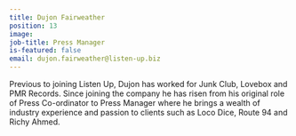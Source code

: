 ```yaml
---
title: Dujon Fairweather
position: 13
image: 
job-title: Press Manager
is-featured: false
email: dujon.fairweather@listen-up.biz
---
```


Previous to joining Listen Up, Dujon has worked for Junk Club, Lovebox and PMR Records. Since joining the company he has risen from his original role of Press Co-ordinator to Press Manager where he brings a wealth of industry experience and passion to clients such as Loco Dice, Route 94 and Richy Ahmed.